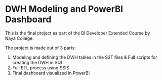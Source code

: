 # DWH Modeling and PowerBI Dashboard

This is the final project as part of the BI Developer Extended Course by Naya College.

The project is made out of 3 parts:
1. Modeling and defining the DWH tables in the S2T files & Full scripts for creating the DWH in SQL 
2. Full ETL process using SSIS
3. Final dashboard visualized in PowerBI

   
